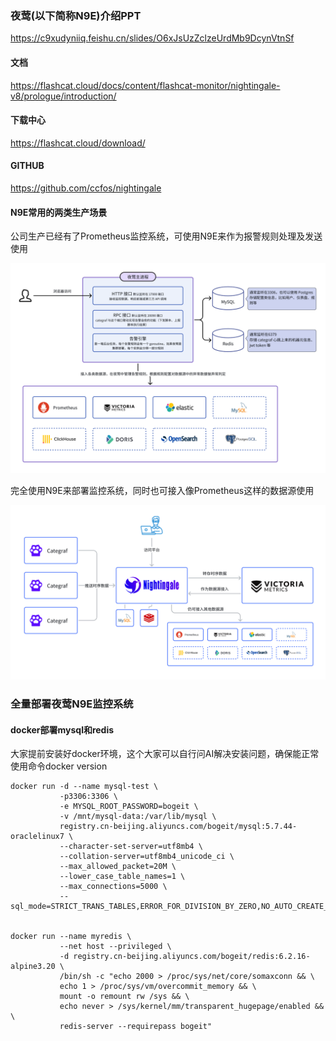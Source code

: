 ### 夜莺(以下简称N9E)介绍PPT

https://c9xudyniiq.feishu.cn/slides/O6xJsUzZclzeUrdMb9DcynVtnSf

#### 文档

https://flashcat.cloud/docs/content/flashcat-monitor/nightingale-v8/prologue/introduction/


#### 下载中心

https://flashcat.cloud/download/

#### GITHUB

https://github.com/ccfos/nightingale



#### N9E常用的两类生产场景

公司生产已经有了Prometheus监控系统，可使用N9E来作为报警规则处理及发送使用

![n9e-01](../pics/n9e-01.png)

完全使用N9E来部署监控系统，同时也可接入像Prometheus这样的数据源使用

![n9e-02](../pics/n9e-02.png)


### 全量部署夜莺N9E监控系统

#### docker部署mysql和redis
大家提前安装好docker环境，这个大家可以自行问AI解决安装问题，确保能正常使用命令docker version

```shell
docker run -d --name mysql-test \
           -p3306:3306 \
           -e MYSQL_ROOT_PASSWORD=bogeit \
           -v /mnt/mysql-data:/var/lib/mysql \
           registry.cn-beijing.aliyuncs.com/bogeit/mysql:5.7.44-oraclelinux7 \
           --character-set-server=utf8mb4 \
           --collation-server=utf8mb4_unicode_ci \
           --max_allowed_packet=20M \
           --lower_case_table_names=1 \
           --max_connections=5000 \
           --sql_mode=STRICT_TRANS_TABLES,ERROR_FOR_DIVISION_BY_ZERO,NO_AUTO_CREATE_USER,NO_ENGINE_SUBSTITUTION


docker run --name myredis \
           --net host --privileged \
           -d registry.cn-beijing.aliyuncs.com/bogeit/redis:6.2.16-alpine3.20 \
           /bin/sh -c "echo 2000 > /proc/sys/net/core/somaxconn && \
           echo 1 > /proc/sys/vm/overcommit_memory && \
           mount -o remount rw /sys && \
           echo never > /sys/kernel/mm/transparent_hugepage/enabled && \
           redis-server --requirepass bogeit"
```

